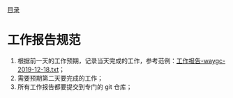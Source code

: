 [目录](./)
# 工作报告规范

1. 根据前一天的工作预期，记录当天完成的工作，参考范例：[工作报告-waygc-2019-12-18.txt](./工作报告-waygc-2019-12-18.txt)；
2. 需要预期第二天要完成的工作；
3. 所有工作报告都要提交到专门的 git 仓库；
